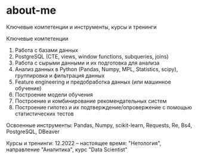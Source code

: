 # about-me
Ключевые компетенции и инструменты, курсы и тренинги

Ключевые компетенции

1. Работа с базами данных
2. PostgreSQL (CTE, views, window functions, subqueries, joins)
3. Работа с сырыми данными и их подготовка для анализа
4. Анализ данных в Python (Pandas, Numpy, MPL, Statistics, scipy), группировка и фильтрация данных
5. Feature engineering и предобработка данных (или машинное обучение)
6. Построение модели обучения
7. Построение и комбинирование рекомендательных систем
8. Построение гипотез и их подтверждение/опровержение с помощью статистических тестов

Освоенные инструменты: Pandas, Numpy, scikit-learn, Requests, Re, Bs4, PostgreSQL, DBeaver

Курсы и тренинги:
12.2022 – настоящее время: "Нетология", направление "Аналитика", курс "Data Scientist"
